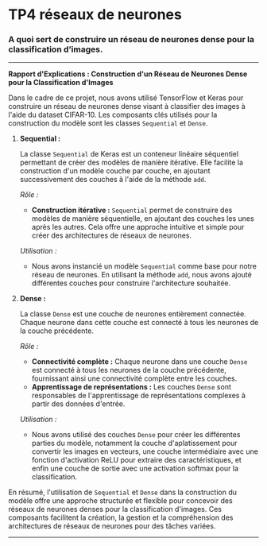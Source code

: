# TP4 réseaux de neurones 

### A quoi sert de construire un réseau de neurones dense pour la classification d’images. 
---

**Rapport d'Explications : Construction d'un Réseau de Neurones Dense pour la Classification d'Images**

Dans le cadre de ce projet, nous avons utilisé TensorFlow et Keras pour construire un réseau de neurones dense visant à classifier des images à l'aide du dataset CIFAR-10. Les composants clés utilisés pour la construction du modèle sont les classes `Sequential` et `Dense`.

1. **Sequential :**

   La classe `Sequential` de Keras est un conteneur linéaire séquentiel permettant de créer des modèles de manière itérative. Elle facilite la construction d'un modèle couche par couche, en ajoutant successivement des couches à l'aide de la méthode `add`.

   *Rôle :*
   - **Construction itérative :** `Sequential` permet de construire des modèles de manière séquentielle, en ajoutant des couches les unes après les autres. Cela offre une approche intuitive et simple pour créer des architectures de réseaux de neurones.

   *Utilisation :*
   - Nous avons instancié un modèle `Sequential` comme base pour notre réseau de neurones. En utilisant la méthode `add`, nous avons ajouté différentes couches pour construire l'architecture souhaitée.

2. **Dense :**

   La classe `Dense` est une couche de neurones entièrement connectée. Chaque neurone dans cette couche est connecté à tous les neurones de la couche précédente.

   *Rôle :*
   - **Connectivité complète :** Chaque neurone dans une couche `Dense` est connecté à tous les neurones de la couche précédente, fournissant ainsi une connectivité complète entre les couches.
   - **Apprentissage de représentations :** Les couches `Dense` sont responsables de l'apprentissage de représentations complexes à partir des données d'entrée.

   *Utilisation :*
   - Nous avons utilisé des couches `Dense` pour créer les différentes parties du modèle, notamment la couche d'aplatissement pour convertir les images en vecteurs, une couche intermédiaire avec une fonction d'activation ReLU pour extraire des caractéristiques, et enfin une couche de sortie avec une activation softmax pour la classification.

En résumé, l'utilisation de `Sequential` et `Dense` dans la construction du modèle offre une approche structurée et flexible pour concevoir des réseaux de neurones denses pour la classification d'images. Ces composants facilitent la création, la gestion et la compréhension des architectures de réseaux de neurones pour des tâches variées.


----

